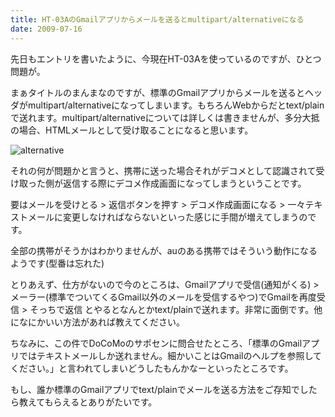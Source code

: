 ```yaml
---
title: HT-03AのGmailアプリからメールを送るとmultipart/alternativeになる
date: 2009-07-16
---
```

先日もエントリを書いたように、今現在HT-03Aを使っているのですが、ひとつ問題が。

まぁタイトルのまんまなのですが、標準のGmailアプリからメールを送るとヘッダがmultipart/alternativeになってしまいます。もちろんWebからだとtext/plainで送れます。multipart/alternativeについては詳しくは書きませんが、多分大抵の場合、HTMLメールとして受け取ることになると思います。

<img src="http://img.skitch.com/20090716-e9kguk8wruw5t8p4a45qcruark.jpg" alt="alternative"/>

それの何が問題かと言うと、携帯に送った場合それがデコメとして認識されて受け取った側が返信する際にデコメ作成画面になってしまうということです。

要はメールを受けとる > 返信ボタンを押す > デコメ作成画面になる > 一々テキストメールに変更しなければならないといった感じに手間が増えてしまうのです。

全部の携帯がそうかはわかりませんが、auのある携帯ではそういう動作になるようです(型番は忘れた)

とりあえず、仕方がないので今のところは、Gmailアプリで受信(通知がくる) > メーラー(標準でついてくるGmail以外のメールを受信するやつ)でGmailを再度受信 > そっちで返信 とやるとなんとかtext/plainで送れます。非常に面倒です。他になにかいい方法があれば教えてください。

ちなみに、この件でDoCoMoのサポセンに問合せたところ、「標準のGmailアプリではテキストメールしか送れません。細かいことはGmailのヘルプを参照してください。」と言われてしまいどうしたもんかなーといったところです。

もし、誰か標準のGmailアプリでtext/plainでメールを送る方法をご存知でしたら教えてもらえるとありがたいです。